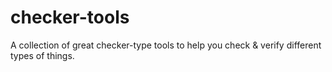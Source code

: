 # checker-tools
A collection of great checker-type tools to help you check &amp; verify different types of things.
